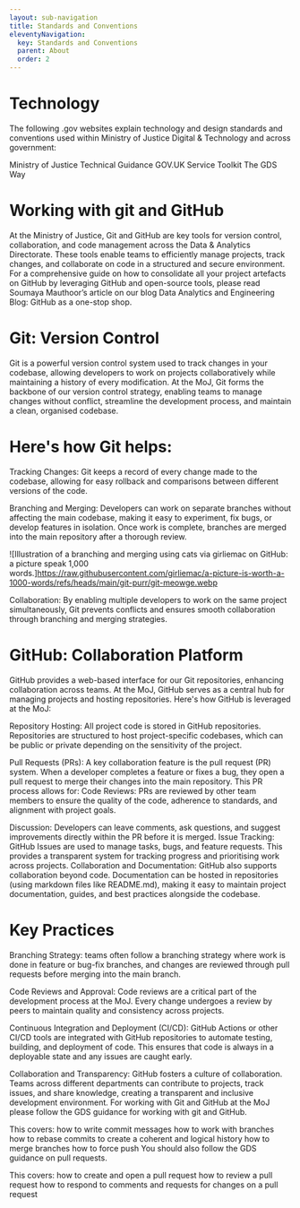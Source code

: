 ```yaml
---
layout: sub-navigation
title: Standards and Conventions
eleventyNavigation:
  key: Standards and Conventions
  parent: About
  order: 2
---
```



# Technology

The following .gov websites explain technology and design standards and conventions used within Ministry of Justice Digital & Technology and across government:

Ministry of Justice Technical Guidance
GOV.UK Service Toolkit
The GDS Way

# Working with git and GitHub

At the Ministry of Justice, Git and GitHub are key tools for version control, collaboration, and code management across the Data & Analytics Directorate. These tools enable teams to efficiently manage projects, track changes, and collaborate on code in a structured and secure environment.
For a comprehensive guide on how to consolidate all your project artefacts on GitHub by leveraging GitHub and open-source tools, please read Soumaya Mauthoor’s article on our blog Data Analytics and Engineering Blog: GitHub as a one-stop shop.

# Git: Version Control

Git is a powerful version control system used to track changes in your codebase, allowing developers to work on projects collaboratively while maintaining a history of every modification. At the MoJ, Git forms the backbone of our version control strategy, enabling teams to manage changes without conflict, streamline the development process, and maintain a clean, organised codebase. 

# Here's how Git helps:

Tracking Changes: Git keeps a record of every change made to the codebase, allowing for easy rollback and comparisons between different versions of the code.

Branching and Merging: Developers can work on separate branches without affecting the main codebase, making it easy to experiment, fix bugs, or develop features in isolation. Once work is complete, branches are merged into the main repository after a thorough review.

![Illustration of a branching and merging using cats via girliemac on GitHub: a picture speak 1,000 words.]https://raw.githubusercontent.com/girliemac/a-picture-is-worth-a-1000-words/refs/heads/main/git-purr/git-meowge.webp

Collaboration: By enabling multiple developers to work on the same project simultaneously, Git prevents conflicts and ensures smooth collaboration through branching and merging strategies.

# GitHub: Collaboration Platform

GitHub provides a web-based interface for our Git repositories, enhancing collaboration across teams. At the MoJ, GitHub serves as a central hub for managing projects and hosting repositories. Here's how GitHub is leveraged at the MoJ:

Repository Hosting: All project code is stored in GitHub repositories. Repositories are structured to host project-specific codebases, which can be public or private depending on the sensitivity of the project.

Pull Requests (PRs): A key collaboration feature is the pull request (PR) system. When a developer completes a feature or fixes a bug, they open a pull request to merge their changes into the main repository. This PR process allows for:
Code Reviews: PRs are reviewed by other team members to ensure the quality of the code, adherence to standards, and alignment with project goals.

Discussion: Developers can leave comments, ask questions, and suggest improvements directly within the PR before it is merged.
Issue Tracking: GitHub Issues are used to manage tasks, bugs, and feature requests. This provides a transparent system for tracking progress and prioritising work across projects.
Collaboration and Documentation: GitHub also supports collaboration beyond code. Documentation can be hosted in repositories (using markdown files like README.md), making it easy to maintain project documentation, guides, and best practices alongside the codebase.

# Key Practices

Branching Strategy: teams often follow a branching strategy where work is done in feature or bug-fix branches, and changes are reviewed through pull requests before merging into the main branch.

Code Reviews and Approval: Code reviews are a critical part of the development process at the MoJ. Every change undergoes a review by peers to maintain quality and consistency across projects.

Continuous Integration and Deployment (CI/CD): GitHub Actions or other CI/CD tools are integrated with GitHub repositories to automate testing, building, and deployment of code. This ensures that code is always in a deployable state and any issues are caught early.

Collaboration and Transparency: GitHub fosters a culture of collaboration. Teams across different departments can contribute to projects, track issues, and share knowledge, creating a transparent and inclusive development environment.
For working with Git and GitHub at the MoJ please follow the GDS guidance for working with git and GitHub.

This covers:
how to write commit messages
how to work with branches
how to rebase commits to create a coherent and logical history
how to merge branches
how to force push
You should also follow the GDS guidance on pull requests.

This covers:
how to create and open a pull request
how to review a pull request
how to respond to comments and requests for changes on a pull request
